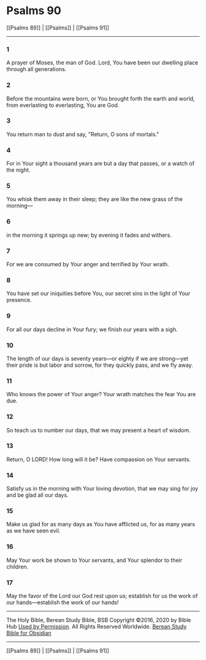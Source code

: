# Psalms 90

[[Psalms 89]] | [[Psalms]] | [[Psalms 91]]

---

### 1
A prayer of Moses, the man of God. Lord, You have been our dwelling place through all generations.

### 2
Before the mountains were born, or You brought forth the earth and world, from everlasting to everlasting, You are God.

### 3
You return man to dust and say, "Return, O sons of mortals."

### 4
For in Your sight a thousand years are but a day that passes, or a watch of the night.

### 5
You whisk them away in their sleep; they are like the new grass of the morning—

### 6
in the morning it springs up new; by evening it fades and withers.

### 7
For we are consumed by Your anger and terrified by Your wrath.

### 8
You have set our iniquities before You, our secret sins in the light of Your presence.

### 9
For all our days decline in Your fury; we finish our years with a sigh.

### 10
The length of our days is seventy years—or eighty if we are strong—yet their pride is but labor and sorrow, for they quickly pass, and we fly away.

### 11
Who knows the power of Your anger? Your wrath matches the fear You are due.

### 12
So teach us to number our days, that we may present a heart of wisdom.

### 13
Return, O LORD! How long will it be? Have compassion on Your servants.

### 14
Satisfy us in the morning with Your loving devotion, that we may sing for joy and be glad all our days.

### 15
Make us glad for as many days as You have afflicted us, for as many years as we have seen evil.

### 16
May Your work be shown to Your servants, and Your splendor to their children.

### 17
May the favor of the Lord our God rest upon us; establish for us the work of our hands—establish the work of our hands!

---

The Holy Bible, Berean Study Bible, BSB
Copyright ©2016, 2020 by Bible Hub
[Used by Permission](https://berean.bible/terms.htm). All Rights Reserved Worldwide.
[Berean Study Bible for Obsidian](https://github.com/gapmiss/berean-study-bible-for-obsidian)

---

[[Psalms 89]] | [[Psalms]] | [[Psalms 91]]

